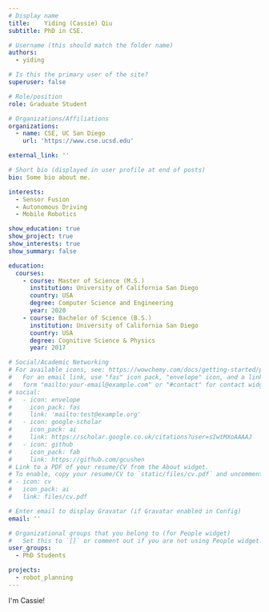 ```yaml
---
# Display name
title:    Yiding (Cassie) Qiu   
subtitle: PhD in CSE.

# Username (this should match the folder name)
authors:
  - yiding

# Is this the primary user of the site?
superuser: false

# Role/position
role: Graduate Student

# Organizations/Affiliations
organizations:
  - name: CSE, UC San Diego
    url: 'https://www.cse.ucsd.edu'

external_link: ''

# Short bio (displayed in user profile at end of posts)
bio: Some bio about me.

interests:
  - Sensor Fusion
  - Autonomous Driving
  - Mobile Robotics

show_education: true
show_project: true
show_interests: true
show_summary: false

education:
  courses:
    - course: Master of Science (M.S.) 
      institution: University of California San Diego
      country: USA
      degree: Computer Science and Engineering
      year: 2020
    - course: Bachelor of Science (B.S.)
      institution: University of California San Diego
      country: USA
      degree: Cognitive Science & Physics
      year: 2017

# Social/Academic Networking
# For available icons, see: https://wowchemy.com/docs/getting-started/page-builder/#icons
#   For an email link, use "fas" icon pack, "envelope" icon, and a link in the
#   form "mailto:your-email@example.com" or "#contact" for contact widget.
# social:
#   - icon: envelope
#     icon_pack: fas
#     link: 'mailto:test@example.org'
#   - icon: google-scholar
#     icon_pack: ai
#     link: https://scholar.google.co.uk/citations?user=sIwtMXoAAAAJ
#   - icon: github
#     icon_pack: fab
#     link: https://github.com/gcushen
# Link to a PDF of your resume/CV from the About widget.
# To enable, copy your resume/CV to `static/files/cv.pdf` and uncomment the lines below.
# - icon: cv
#   icon_pack: ai
#   link: files/cv.pdf

# Enter email to display Gravatar (if Gravatar enabled in Config)
email: ''

# Organizational groups that you belong to (for People widget)
#   Set this to `[]` or comment out if you are not using People widget.
user_groups:
  - PhD Students

projects:
  - robot_planning
---
```


I'm Cassie!